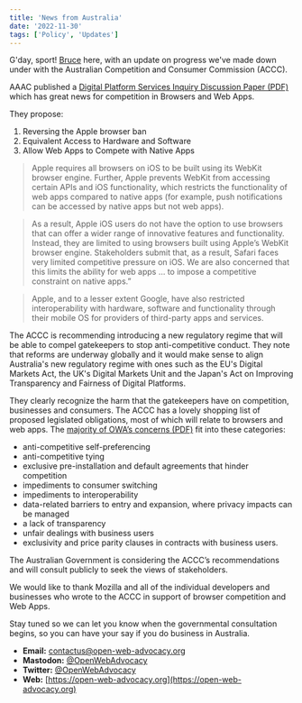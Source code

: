 ```yaml
---
title: 'News from Australia'
date: '2022-11-30'
tags: ['Policy', 'Updates']
---
```


G'day, sport! [Bruce](https://brucelawson.co.uk) here, with an update on progress we've made down under with the Australian Competition and Consumer Commission (ACCC).

AAAC published a [Digital Platform Services Inquiry Discussion Paper (PDF)](https://www.accc.gov.au/system/files/Digital%20platform%20services%20inquiry.pdf)  which has great news for competition in Browsers and Web Apps.

They propose:

1. Reversing the Apple browser ban
2. Equivalent Access to Hardware and Software
3. Allow Web Apps to Compete with Native Apps

> Apple requires all browsers on iOS to be built using its WebKit browser engine. Further, Apple prevents WebKit from accessing certain APIs and iOS functionality, which restricts the functionality of web apps compared to native apps (for example, push notifications can be accessed by native apps but not web apps).

> As a result, Apple iOS users do not have the option to use browsers that can offer a wider range of innovative features and functionality. Instead, they are limited to using browsers built using Apple’s WebKit browser engine. Stakeholders submit that, as a result, Safari faces very limited competitive pressure on iOS. We are also concerned that this limits the ability for web apps … to impose a competitive constraint on native apps.”

> Apple, and to a lesser extent Google, have also restricted interoperability with hardware, software and functionality through their mobile OS for providers of third-party apps and services.

The ACCC is recommending introducing a new regulatory regime that will be able to compel gatekeepers to stop anti-competitive conduct. They note that reforms are underway globally and it would make sense to align Australia's new regulatory regime with ones such as the EU's Digital Markets Act, the UK's Digital Markets Unit and the Japan's Act on Improving Transparency and Fairness of Digital Platforms.

They clearly recognize the harm that the gatekeepers have on competition, businesses and consumers. The ACCC has a lovely shopping list of proposed legislated obligations, most of which will relate to browsers and web apps. The [majority of OWA’s concerns (PDF)](https://www.accc.gov.au/system/files/DPB%20-%20DPSI%20-%20September%202022%20report%20-%20Submission%20-%20Open%20Web%20Advocacy%20-%20Public%20(1).pdf) fit into these categories:	

- anti-competitive self-preferencing 
- anti-competitive tying 
- exclusive pre-installation and default agreements that hinder competition 
- impediments to consumer switching 
- impediments to interoperability 
- data-related barriers to entry and expansion, where privacy impacts can be managed 
- a lack of transparency 
- unfair dealings with business users
-  exclusivity and price parity clauses in contracts with business users. 

The Australian Government is considering the ACCC’s recommendations and will consult publicly to seek the views of stakeholders.

We would like to thank Mozilla and all of the individual developers and businesses who wrote to the ACCC in support of browser competition and Web Apps. 

Stay tuned so we can let you know when the governmental consultation begins, so you can have your say if you do business in Australia.

- **Email:**        [contactus@open-web-advocacy.org](mailto:contactus@open-web-advocacy.org)
- **Mastodon:**      [@OpenWebAdvocacy](https://mastodon.social/@owa)
- **Twitter:**      [@OpenWebAdvocacy](https://twitter.com/OpenWebAdvocacy)
- **Web:**         [https://open-web-advocacy.org](https://open-web-advocacy.org)
